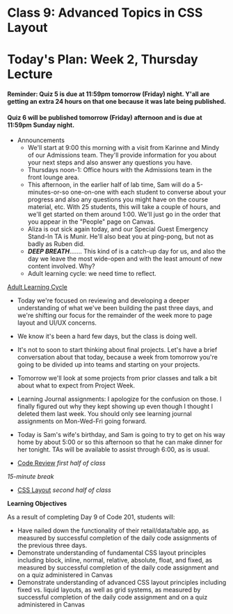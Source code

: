 # Class 9: Advanced Topics in CSS Layout

<a id="top"></a>
# Today's Plan: Week 2, Thursday Lecture

#### Reminder: Quiz 5 is due at 11:59pm tomorrow (Friday) night. Y'all are getting an extra 24 hours on that one because it was late being published.

#### Quiz 6 will be published tomorrow (Friday) afternoon and is due at 11:59pm Sunday night.

- Announcements
  - We'll start at 9:00 this morning with a visit from Karinne and Mindy of our Admissions team. They'll provide information for you about your next steps and also answer any questions you have.
  - Thursdays noon-1: Office hours with the Admissions team in the front lounge area.
  - This afternoon, in the earlier half of lab time, Sam will do a 5-minutes-or-so one-on-one with each student to converse about your progress and also any questions you might have on the course material, etc. With 25 students, this will take a couple of hours, and we'll get started on them around 1:00. We'll just go in the order that you appear in the "People" page on Canvas.
  - Aliza is out sick again today, and our Special Guest Emergency Stand-In TA is Munir. He'll also beat you at ping-pong, but not as badly as Ruben did.
  - ***DEEP BREATH***....... This kind of is a catch-up day for us, and also the day we leave the most wide-open and with the least amount of new content involved. Why?
  - Adult learning cycle: we need time to reflect.

[Adult Learning Cycle](learning-cycle-kolb.jpg)

  - Today we're focused on reviewing and developing a deeper understanding of what we've been building the past three days, and we're shifting our focus for the remainder of the week more to page layout and UI/UX concerns.
  - We know it's been a hard few days, but the class is doing well.
  - It's not to soon to start thinking about final projects. Let's have a brief conversation about that today, because a week from tomorrow you're going to be divided up into teams and starting on your projects.
  - Tomorrow we'll look at some projects from prior classes and talk a bit about what to expect from Project Week.
  - Learning Journal assignments: I apologize for the confusion on those. I finally figured out why they kept showing up even though I thought I deleted them last week. You should only see learning journal assignments on Mon-Wed-Fri going forward.
  - Today is Sam's wife's birthday, and Sam is going to try to get on his way home by about 5:00 or so this afternoon so that he can make dinner for her tonight. TAs will be available to assist through 6:00, as is usual.

- [Code Review](#codereview) *first half of class*

*15-minute break*

- [CSS Layout](#css) *second half of class*


**Learning Objectives**

As a result of completing Day 9 of Code 201, students will:

- Have nailed down the functionality of their retail/data/table app, as measured by successful completion of the daily code assignments of the previous three days.
- Demonstrate understanding of fundamental CSS layout principles including block, inline, normal, relative, absolute, float, and fixed, as measured by successful completion of the daily code assignment and on a quiz administered in Canvas
- Demonstrate understanding of advanced CSS layout principles including fixed vs. liquid layouts, as well as grid systems, as measured by successful completion of the daily code assignment and on a quiz administered in Canvas

